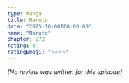 ```yaml
---
type: manga
title: Naruto
date: "2025-10-08T00:00:00"
name: "Naruto"
chapter: 272
rating: 4
ratingEmoji: "⭐️⭐️⭐️⭐️"
---
```


_[No review was written for this episode]_